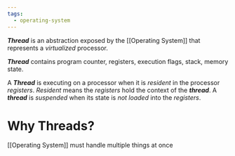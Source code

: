 ```yaml
---
tags:
  - operating-system
---
```

***Thread*** is an abstraction exposed by the [[Operating System]] that represents a *virtualized* processor.

***Thread*** contains program counter, registers, execution flags, stack, memory state.

A ***Thread*** is executing on a processor when it is *resident* in the processor *registers*. *Resident* means the *registers* hold the context of the ***thread***. A ***thread*** is *suspended* when its state is *not loaded* into the *registers*.

# Why Threads?
[[Operating System]] must handle multiple things at once
